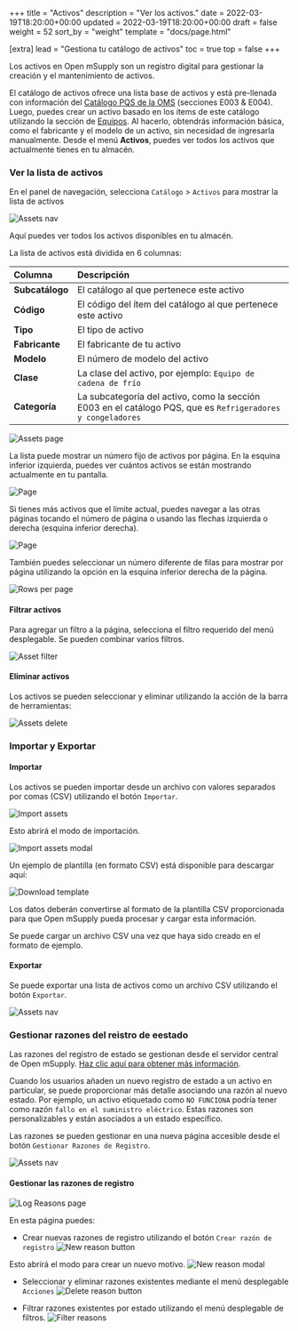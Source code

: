 +++
title = "Activos"
description = "Ver los activos."
date = 2022-03-19T18:20:00+00:00
updated = 2022-03-19T18:20:00+00:00
draft = false
weight = 52
sort_by = "weight"
template = "docs/page.html"

[extra]
lead = "Gestiona tu catálogo de activos"
toc = true
top = false
+++

Los activos en Open mSupply son un registro digital para gestionar la creación y el mantenimiento de activos.

El catálogo de activos ofrece una lista base de activos y está pre-llenada con información del [Catálogo PQS de la OMS](https://apps.who.int/immunization_standards/vaccine_quality/pqs_catalogue/) (secciones E003 & E004). Luego, puedes crear un activo basado en los ítems de este catálogo utilizando la sección de [Equipos](/docs/coldchain/equipment/). Al hacerlo, obtendrás información básica, como el fabricante y el modelo de un activo, sin necesidad de ingresarla manualmente.
Desde el menú **Activos**, puedes ver todos los activos que actualmente tienes en tu almacén.

### Ver la lista de activos

En el panel de navegación, selecciona `Catálogo` > `Activos` para mostrar la lista de activos

![Assets nav](/docs/catalogue/images/assets.png)

Aquí puedes ver todos los activos disponibles en tu almacén.

La lista de activos está dividida en 6 columnas:

| Columna             | Descripción                                                                                                 |
| :------------------ | :---------------------------------------------------------------------------------------------------------- |
| **Subcatálogo**     | El catálogo al que pertenece este activo                                                                    |
| **Código**          | El código del ítem del catálogo al que pertenece este activo                                                |
| **Tipo**            | El tipo de activo                                                                                           |
| **Fabricante**      | El fabricante de tu activo                                                                                  |
| **Modelo**          | El número de modelo del activo                                                                              |
| **Clase**           | La clase del activo, por ejemplo: `Equipo de cadena de frío`                                                |
| **Categoría**       | La subcategoría del activo, como la sección E003 en el catálogo PQS, que es `Refrigeradores y congeladores` |

![Assets page](/docs/catalogue/images/assets_page.png)

La lista puede mostrar un número fijo de activos por página. En la esquina inferior izquierda, puedes ver cuántos activos se están mostrando actualmente en tu pantalla.

![Page](/docs/distribution/images/os_list_showing.png)

Si tienes más activos que el límite actual, puedes navegar a las otras páginas tocando el número de página o usando las flechas izquierda o derecha (esquina inferior derecha).

![Page](/docs/distribution/images/os_list_pagenumbers.png)

También puedes seleccionar un número diferente de filas para mostrar por página utilizando la opción en la esquina inferior derecha de la página.

![Rows per page](/docs/introduction/images/rows-per-page-select.png)

#### Filtrar activos

Para agregar un filtro a la página, selecciona el filtro requerido del menú desplegable. Se pueden combinar varios filtros.

![Asset filter](/docs/catalogue/images/assets_filter.png)

#### Eliminar activos

Los activos se pueden seleccionar y eliminar utilizando la acción de la barra de herramientas:

![Assets delete](/docs/catalogue/images/assets_delete.png)

### Importar y Exportar

#### Importar
Los activos se pueden importar desde un archivo con valores separados por comas (CSV) utilizando el botón `Importar`.

![Import assets](/docs/catalogue/images/assets_import.png)

Esto abrirá el modo de importación.

![Import assets modal](/docs/catalogue/images/assets_import_modal.png)

Un ejemplo de plantilla (en formato CSV) está disponible para descargar aquí:

![Download template](/docs/catalogue/images/asset_import_template.png)

Los datos deberán convertirse al formato de la plantilla CSV proporcionada para que Open mSupply pueda procesar y cargar esta información.

Se puede cargar un archivo CSV una vez que haya sido creado en el formato de ejemplo.

#### Exportar

Se puede exportar una lista de activos como un archivo CSV utilizando el botón `Exportar`.

![Assets nav](/docs/catalogue/images/asset_export_button.png)

### Gestionar razones del reistro de eestado

<div class="nota">Las razones del registro de estado se gestionan desde el servidor central de Open mSupply. <a href="/docs/getting_started/central">Haz clic aquí para obtener más información</a>.</div>

Cuando los usuarios añaden un nuevo registro de estado a un activo en particular, se puede proporcionar más detalle asociando una razón al nuevo estado. Por ejemplo, un activo etiquetado como  `NO FUNCIONA` podría tener como razón `fallo en el suministro eléctrico`. Estas razones son personalizables y están asociados a un estado específico.

Las razones se pueden gestionar en una nueva página accesible desde el botón `Gestionar Razones de Registro`.

![Assets nav](/docs/catalogue/images/manage_reasons_button.png)

#### Gestionar las razones de registro

![Log Reasons page](/docs/catalogue/images/manage_log_reasons.png)

En esta página puedes:

- Crear nuevas razones de registro utilizando el botón `Crear razón de registro`
![New reason button](/docs/catalogue/images/reasons_create_button.png)

Esto abrirá el modo para crear un nuevo motivo.
![New reason modal](/docs/catalogue/images/reasons_create_modal.png)

- Seleccionar y eliminar razones existentes mediante el menú desplegable `Acciones`
![Delete reason button](/docs/catalogue/images/reasons_delete.png)

- Filtrar razones existentes por estado utilizando el menú desplegable de filtros.
![Filter reasons](/docs/catalogue/images/reasons_filter.png)